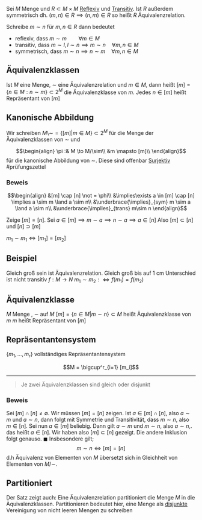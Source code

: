 Sei $M$ Menge und $R\subset M\times M$ [Reflexiv](Halbordnung.md#Reflexiv) und [Transitiv](Halbordnung.md#Transitiv).
Ist $R$ außerdem symmetrisch dh. $(m, n) \in R \implies (n, m)\in R$
so heißt $R$ Äquivalenzrelation.

Schreibe $m \sim n$ für $m, n \in R$ dann bedeutet
- reflexiv, dass $m \sim m \qquad \forall m\in M$ 
- transitiv, dass $m\sim l, l\sim n \implies  m\sim n \quad \forall m,n \in M$
- symmetrisch, dass $m \sim n \implies n\sim m\quad \forall m, n \in M$

## Äquivalenzklassen
Ist $M$ eine  Menge, $\sim$ eine Äquivalenzrelation und $m\in M$, dann heißt
$[m] = \left\{n\in M : n \sim m\right\} \subset 2^M$ die Äquivalenzklasse von $m$. Jedes $n \in [m]$ heißt Repräsentant von $[m]$

## Kanonische Abbildung

Wir schreiben $M{\setminus\sim} = \{[m]|m\in M\} \subset 2^M$ für die Menge der Äquivalenzklassen von $\sim$ und

$$\begin{align}
\pi :& M \to M/\sim\\
&m \mapsto [m]\\
\end{align}$$
für die kanonische Abbildung von $\sim$. Diese sind offenbar [Surjektiv](Surjektiv.md)
#prüfungszettel 

### Beweis
$$\begin{align}
&[m] \cap [n] \not = \phi\\
&\implies\exists a \in [m] \cap [n] \implies a \sim m \land a \sim n\\
&\underbrace{\implies}_{sym} m \sim a \land a \sim n\\
&\underbrace{\implies}_{trans} m\sim n
\end{align}$$

Zeige $[m] = [n]$. Sei $a \in [m] \implies m\sim a \implies n\sim a\implies a\in[n]$
Also $[m] \subset [n]$ und $[n]\supset[m]$

$m_1 \sim m_1 \iff [m_1] = [m_2]$


## Beispiel
Gleich groß sein ist Äquivalenzrelation.
Gleich groß bis auf 1 cm Unterschied ist nicht transitiv
$f: M \to N$ $m_1 \sim m_2: \iff f(m_1) = f(m_2)$

## Äquivalenzklasse
$M$ Menge , $\sim$ auf $M$
$[m] = \{n\in M| m \sim n\} \subset M$
heißt Äquivalenzklasse von $m$
$m$ heißt Repräsentant von $[m]$

## Repräsentantensystem

$\{m_1, ..., m_r\}$ vollständiges Repräsentantensystem

$$M = \bigcup^r_{i=1} [m_i]$$

---

> Je zwei Äquivalenzklassen sind gleich oder disjunkt

### Beweis
Sei $[m] \cap [n] \not = \emptyset$. Wir müssen $[m] = [n]$ zeigen. Ist $a\in [m] \cap [n]$, also $a\sim m$ und $a\sim n$, dann folgt mit Symmetrie und Transitivität, dass $m\sim n$, also $m \in [n]$. Sei nun $a \in [m]$ beliebig. Dann gilt $a\sim m$ und $m \sim n$, also $a \sim n$,. das heißt $a\in [n]$. Wir haben also $[m] \subset [n]$ gezeigt. Die andere Inklusion folgt genauso. $\blacksquare$
Insbesondere gilt;
$$m \sim n \iff [m] = [n]$$
d.h Äquivalenz von Elementen von $M$ übersetzt sich in Gleichheit von Elementen von $M/\sim$.

## Partitioniert
Der Satz zeigt auch: Eine Äquivalenzrelation partitioniert die Menge $M$ in die Äquivalenzklassen. Partitionieren bedeutet hier, eine Menge als [disjunkte](Disjunkt.md) Vereinigung von nicht leeren Mengen zu schreiben